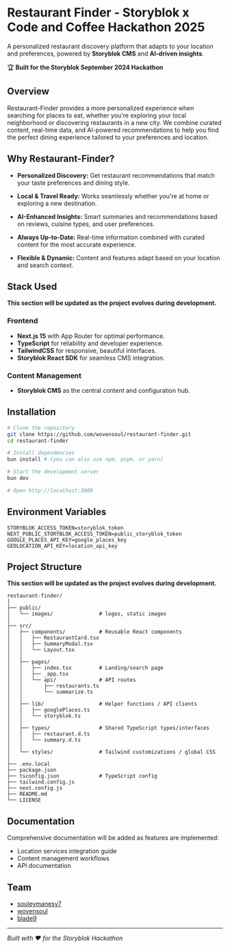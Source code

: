 # Restaurant Finder - Storyblok x Code and Coffee Hackathon 2025

A personalized restaurant discovery platform that adapts to your location and preferences, powered by **Storyblok CMS** and **AI-driven insights**.

🏆 **Built for the Storyblok September 2024 Hackathon**

## Overview

Restaurant-Finder provides a more personalized experience when searching for places to eat, whether you're exploring your local neighborhood or discovering restaurants in a new city. We combine curated content, real-time data, and AI-powered recommendations to help you find the perfect dining experience tailored to your preferences and location.

## Why Restaurant-Finder?

- **Personalized Discovery:** Get restaurant recommendations that match your taste preferences and dining style.

- **Local & Travel Ready:** Works seamlessly whether you're at home or exploring a new destination.

- **AI-Enhanced Insights:** Smart summaries and recommendations based on reviews, cuisine types, and user preferences.

- **Always Up-to-Date:** Real-time information combined with curated content for the most accurate experience.

- **Flexible & Dynamic:** Content and features adapt based on your location and search context.

## Stack Used

**This section will be updated as the project evolves during development.**

### Frontend

- **Next.js 15** with App Router for optimal performance.
- **TypeScript** for reliability and developer experience.
- **TailwindCSS** for responsive, beautiful interfaces.
- **Storyblok React SDK** for seamless CMS integration.

### Content Management

- **Storyblok CMS** as the central content and configuration hub.

## Installation

```bash
# Clone the repository
git clone https://github.com/wovensoul/restaurant-finder.git
cd restaurant-finder

# Install dependencies
bun install # (you can also use npm, pnpm, or yarn)

# Start the development server
bun dev

# Open http://localhost:3000

```

## Environment Variables

```env
STORYBLOK_ACCESS_TOKEN=storyblok_token
NEXT_PUBLIC_STORYBLOK_ACCESS_TOKEN=public_storyblok_token
GOOGLE_PLACES_API_KEY=google_places_key
GEOLOCATION_API_KEY=location_api_key
```

## Project Structure

**This section will be updated as the project evolves during development.**

```
restaurant-finder/
│
├── public/
│   └── images/               # logos, static images
│
├── src/
│   ├── components/           # Reusable React components
│   │   ├── RestaurantCard.tsx
│   │   ├── SummaryModal.tsx
│   │   └── Layout.tsx
│   │
│   ├── pages/
│   │   ├── index.tsx         # Landing/search page
│   │   ├── _app.tsx
│   │   └── api/              # API routes
│   │       ├── restaurants.ts
│   │       └── summarize.ts
│   │
│   ├── lib/                  # Helper functions / API clients
│   │   ├── googlePlaces.ts
│   │   └── storyblok.ts
│   │
│   ├── types/                # Shared TypeScript types/interfaces
│   │   ├── restaurant.d.ts
│   │   └── summary.d.ts
│   │
│   └── styles/               # Tailwind customizations / global CSS
│
├── .env.local
├── package.json
├── tsconfig.json             # TypeScript config
├── tailwind.config.js
├── next.config.js
├── README.md
└── LICENSE
```

## Documentation

Comprehensive documentation will be added as features are implemented:

- Location services integration guide
- Content management workflows
- API documentation

## Team

- [souleymanesy7](https://github.com/souleymanesy7)
- [wovensoul](https://github.com/wovensoul)
- [blade9](https://github.com/blade9)

---

_Built with ❤️ for the Storyblok Hackathon_
